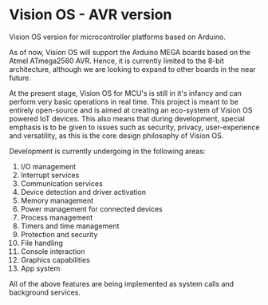 # Vision OS - AVR version
Vision OS version for microcontroller platforms based on Arduino.

As of now, Vision OS will support the Arduino MEGA boards based on the Atmel ATmega2560 AVR. Hence, it is currently limited to the 8-bit architecture, although we are looking to expand to other boards in the near future.

At the present stage, Vision OS for MCU's is still in it's infancy and can perform very basic operations in real time. This project is meant to be entirely open-source and is aimed at creating an eco-system of Vision OS powered IoT devices. This also means that during development, special emphasis is to be given to issues such as security, privacy, user-experience and versatility, as this is the core design philosophy of Vision OS.

Development is currently undergoing in the following areas:
1.  I/O management
2.  Interrupt services
3.  Communication services
4.  Device detection and driver activation
5.  Memory management
6.  Power management for connected devices
7.  Process management
8.  Timers and time management
9.  Protection and security
10. File handling
11. Console interaction
12. Graphics capabilities
12. App system

All of the above features are being implemented as system calls and background services.
